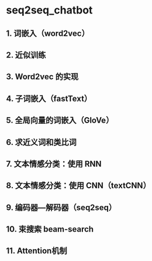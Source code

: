 # seq2seq_chatbot


## 1. 词嵌入（word2vec）

## 2. 近似训练

## 3. Word2vec 的实现

## 4. 子词嵌入（fastText）

## 5. 全局向量的词嵌入（GloVe）

## 6. 求近义词和类比词

## 7. 文本情感分类：使用 RNN

## 8. 文本情感分类：使用 CNN（textCNN）

## 9. 编码器—解码器（seq2seq）

## 10. 束搜索 beam-search

## 11. Attention机制

